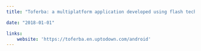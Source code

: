 ```yaml
---
title: "Toferba: a multiplatform application developed using flash technologies which is used to learn the Kurdish alphabet and its pronunciation."

date: "2018-01-01"

links:
    website: 'https://toferba.en.uptodown.com/android'
---
```

